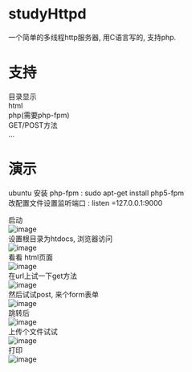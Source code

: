 # studyHttpd
一个简单的多线程http服务器,  用C语言写的, 支持php.  

#  支持   
目录显示   
html   
php(需要php-fpm)   
GET/POST方法   
...   

#  演示   
ubuntu 安装 php-fpm :  sudo apt-get install php5-fpm   
改配置文件设置监听端口 :   listen =127.0.0.1:9000  

启动  
![image](https://github.com/tw1996/studyHttpd/blob/master/readme-img/start.png)    
设置根目录为htdocs, 浏览器访问  
![image](https://github.com/tw1996/studyHttpd/blob/master/readme-img/dir.png)   
看看  html页面   
![image](https://github.com/tw1996/studyHttpd/blob/master/readme-img/html.png)   
在url上试一下get方法  
![image](https://github.com/tw1996/studyHttpd/blob/master/readme-img/get.png)    
然后试试post,  来个form表单   
![image](https://github.com/tw1996/studyHttpd/blob/master/readme-img/post_html.png)    
跳转后     
![image](https://github.com/tw1996/studyHttpd/blob/master/readme-img/post_php.png)    
上传个文件试试    
![image](https://github.com/tw1996/studyHttpd/blob/master/readme-img/file.png)    
打印   
![image](https://github.com/tw1996/studyHttpd/blob/master/readme-img/file_post.png)   

